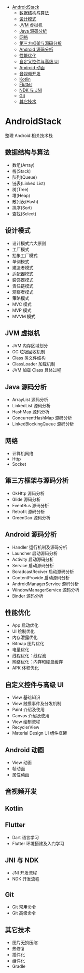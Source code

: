 * [AndroidStack](#AndroidStack)
  * [数据结构与算法](#数据结构与算法)
  * [设计模式](#设计模式)
  * [JVM 虚拟机](#JVM-虚拟机)
  * [Java 源码分析](#Java-源码分析)
  * [网络](#网络)
  * [第三方框架与源码分析](#第三方框架与源码分析)
  * [Android 源码分析](#Android-源码分析)
  * [性能优化](#性能优化)
  * [自定义控件与高级 UI](#自定义控件与高级-UI)
  * [Android 动画](#Android-动画系列)
  * [音视频开发](#音视频开发)
  * [Kotlin](#Kotlin)
  * [Flutter](#Flutter)
  * [NDK 与 JNI](#NDK-与-JNI)
  * [Git](#Git)
  * [其它技术](#其它技术)

# AndroidStack

  整理 Android 相关技术栈

## 数据结构与算法

* 数组(Array)
* 栈(Stack)
* 队列(Queue)
* 链表(Linked List)
* 树(Tree)
* 堆(Heap)
* 散列表(Hash)
* 排序(Sort)
* 查找(Select)

## 设计模式

* 设计模式六大原则
* 工厂模式
* 抽象工厂模式
* 单例模式
* 建造者模式
* 适配器模式
* 装饰器模式
* 责任链模式
* 观察者模式
* 策略模式
* MVC 模式
* MVP 模式
* MVVM 模式

## JVM 虚拟机 

* JVM 内存区域划分
* GC 垃圾回收机制
* Class 类文件结构
* ClassLoader 加载机制
* JVM 加载 Class 具体过程

## Java 源码分析

* ArrayList 源码分析
* LinkedList 源码分析
* HashMap 源码分析
* ConcurrentHashMap 源码分析
* LinkedBlockingQueue 源码分析

## 网络

* 计算机网络
* Http
* Socket

## 第三方框架与源码分析

* OkHttp 源码分析
* Glide 源码分析
* EventBus 源码分析
* Retrofit 源码分析
* GreenDao 源码分析

## Android 源码分析

* Handler 运行机制及源码分析
* Launcher 启动源码分析
* Activity 启动源码分析
* Service 启动源码分析
* BoradcastReciver 启动源码分析
* ContentProvide 启动源码分析
* AndroidManagerService 源码分析
* WindowManagerService 源码分析
* Binder 源码分析

## 性能优化

* App 启动优化
* UI 绘制优化
* 内存泄露优化
* Bitmap 图片优化
* 电量优化
* 线程优化：线程池
* 网络优化：内存和硬盘缓存
* APK 体积优化

## 自定义控件与高级 UI

* View 基础知识
* View 触摸事件及分发机制
* Paint 介绍及使用
* Canvas 介绍及使用
* View 绘制流程
* RecyclerView 
* Material Design UI 组件框架

## Android 动画

* View 动画
* 帧动画
* 属性动画

## 音视频开发

## Kotlin

## Flutter

* Dart 语言学习
* Flutter 环境搭建及入门学习

## JNI 与 NDK

* JNI 开发流程
* NDK 开发流程

## Git

* Git 常用命令
* Git 高级命令

## 其它技术

* 图片无损压缩
* 热修复
* 插件化
* 组件化
* Gradle


